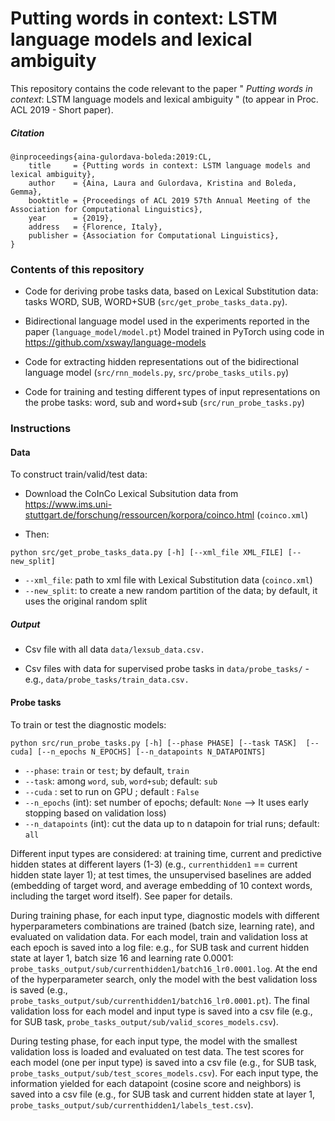 # Putting words in context: LSTM language models and lexical ambiguity

This repository contains the code relevant to the paper " _Putting words in context_: LSTM language models and lexical ambiguity " (to appear in Proc. ACL 2019 - Short paper). 

##### Citation

```
@inproceedings{aina-gulordava-boleda:2019:CL,
    title     = {Putting words in context: LSTM language models and lexical ambiguity},
    author    = {Aina, Laura and Gulordava, Kristina and Boleda, Gemma},
    booktitle = {Proceedings of ACL 2019 57th Annual Meeting of the Association for Computational Linguistics},
    year      = {2019},
    address   = {Florence, Italy},
    publisher = {Association for Computational Linguistics},
}
```
### Contents of this repository
* Code for deriving probe tasks data, based on Lexical Substitution data: tasks WORD, SUB, WORD+SUB (`src/get_probe_tasks_data.py`). 

* Bidirectional language model used in the experiments reported in the paper (`language_model/model.pt`)
Model trained in PyTorch using code in https://github.com/xsway/language-models 

* Code for extracting hidden representations out of the bidirectional language model (`src/rnn_models.py`, `src/probe_tasks_utils.py`) 

* Code for training and testing different types of input representations on the probe tasks: word, sub and word+sub 
(`src/run_probe_tasks.py`)

### Instructions

#### Data

To construct train/valid/test data: 

* Download the CoInCo Lexical Subsitution data from https://www.ims.uni-stuttgart.de/forschung/ressourcen/korpora/coinco.html (`coinco.xml`)

* Then: 

```
python src/get_probe_tasks_data.py [-h] [--xml_file XML_FILE] [--new_split]
```

* `--xml_file`: path to xml file with Lexical Substitution data (`coinco.xml`)
* `--new_split`: to create a new random partition of the data; by default, it uses the original random split

##### Output

* Csv file with all data `data/lexsub_data.csv.`

* Csv files with data for supervised probe tasks in `data/probe_tasks/` - e.g., `data/probe_tasks/train_data.csv.`

 #### Probe tasks
 
To train or test the diagnostic models:

```
python src/run_probe_tasks.py [-h] [--phase PHASE] [--task TASK]  [--cuda] [--n_epochs N_EPOCHS] [--n_datapoints N_DATAPOINTS] 
```
* `--phase`: `train` or `test`; by default, `train`
* `--task`: among `word`, `sub`, `word+sub`; default: `sub`
* `--cuda` : set to run on GPU ; default : `False`
* `--n_epochs` (int): set number of epochs; default: `None` -->  It uses early stopping based on validation loss)
* `--n_datapoints` (int): cut the data up to n datapoin for trial runs; default: `all`

Different input types are considered: at training time, current and predictive hidden states at different layers (1-3) (e.g., `currenthidden1` == current hidden state layer 1); at test times, the unsupervised baselines are added (embedding of target word, and average embedding of 10 context words, including the target word itself). See paper for details.

During training phase, for each input type, diagnostic models with different hyperparameters combinations are trained (batch size, learning rate), and evaluated on validation data. For each model, train and validation loss at each epoch is saved into a log file: e.g., for SUB task and current hidden state at layer 1, batch size 16 and learning rate 0.0001: `probe_tasks_output/sub/currenthidden1/batch16_lr0.0001.log`. At the end of the hyperparameter search, only the model with the best validation loss is saved (e.g., `probe_tasks_output/sub/currenthidden1/batch16_lr0.0001.pt`). The final validation loss for each model and input type is saved into a csv file (e.g., for SUB task, `probe_tasks_output/sub/valid_scores_models.csv`).

During testing phase, for each input type, the model with the smallest validation loss is loaded and evaluated on test data. The test scores for each model (one per input type) is saved into a csv file (e.g., for SUB task, `probe_tasks_output/sub/test_scores_models.csv`).  For each input type, the information yielded for each datapoint (cosine score and neighbors) is saved into a csv file (e.g., for SUB task and current hidden state at layer 1, `probe_tasks_output/sub/currenthidden1/labels_test.csv`). 
